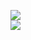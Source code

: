 [![](https://img.shields.io/badge/Made%20With-Github%20Spray-lightgrey.svg?style=for-the-badge&logo=github)](https://github.com/Annihil/github-spray#9370)  
[![](https://i.imgur.com/2DrTn0Z.gif)](https://github.com/Annihil/github-spray)